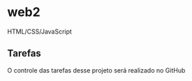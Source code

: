 # web2
HTML/CSS/JavaScript

## Tarefas

O controle das tarefas desse projeto será realizado no GitHub
